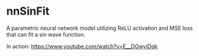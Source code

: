 # nnSinFit

A parametric neural network model utilizing ReLU activation and MSE loss that can fit a sin wave function.

In action: https://www.youtube.com/watch?v=E__DGwyjDqk

